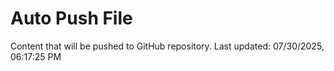 # Auto Push File

Content that will be pushed to GitHub repository.
Last updated: 07/30/2025, 06:17:25 PM